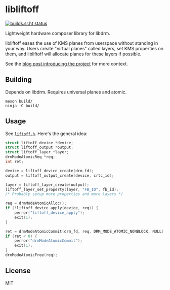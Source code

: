 # libliftoff

[![builds.sr.ht status](https://builds.sr.ht/~emersion/libliftoff.svg)](https://builds.sr.ht/~emersion/libliftoff)

Lightweight hardware composer library for libdrm.

libliftoff eases the use of KMS planes from userspace without standing in your
way.  Users create "virtual planes" called layers, set KMS properties on them,
and libliftoff will allocate planes for these layers if possible.

See the [blog post introducing the project][intro-post] for more context.

## Building

Depends on libdrm. Requires universal planes and atomic.

    meson build/
    ninja -C build/

## Usage

See [`liftoff.h`][liftoff.h]. Here's the general idea:

```c
struct liftoff_device *device;
struct liftoff_output *output;
struct liftoff_layer *layer;
drmModeAtomicReq *req;
int ret;

device = liftoff_device_create(drm_fd);
output = liftoff_output_create(device, crtc_id);

layer = liftoff_layer_create(output);
liftoff_layer_set_property(layer, "FB_ID", fb_id);
/* Probably setup more properties and more layers */

req = drmModeAtomicAlloc();
if (!liftoff_device_apply(device, req)) {
	perror("liftoff_device_apply");
	exit(1);
}

ret = drmModeAtomicCommit(drm_fd, req, DRM_MODE_ATOMIC_NONBLOCK, NULL);
if (ret < 0) {
	perror("drmModeAtomicCommit");
	exit(1);
}
drmModeAtomicFree(req);
```

## License

MIT

[liftoff.h]: https://github.com/emersion/libliftoff/blob/master/include/libliftoff.h
[intro-post]: https://emersion.fr/blog/2019/xdc2019-wrap-up/#libliftoff
